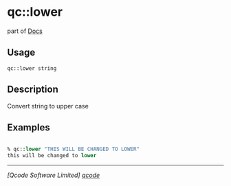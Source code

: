 qc::lower
=========

part of [Docs](.)

Usage
-----
`
        qc::lower string
    `

Description
-----------
Convert string to upper case

Examples
--------
```tcl

% qc::lower "THIS WILL BE CHANGED TO LOWER"
this will be changed to lower
```

----------------------------------
*[Qcode Software Limited] [qcode]*

[qcode]: http://www.qcode.co.uk "Qcode Software"